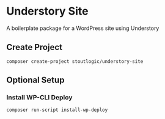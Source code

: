 # Understory Site
A boilerplate package for a WordPress site using Understory

## Create Project
```
composer create-project stoutlogic/understory-site
```

## Optional Setup
### Install WP-CLI Deploy
```
composer run-script install-wp-deploy
```